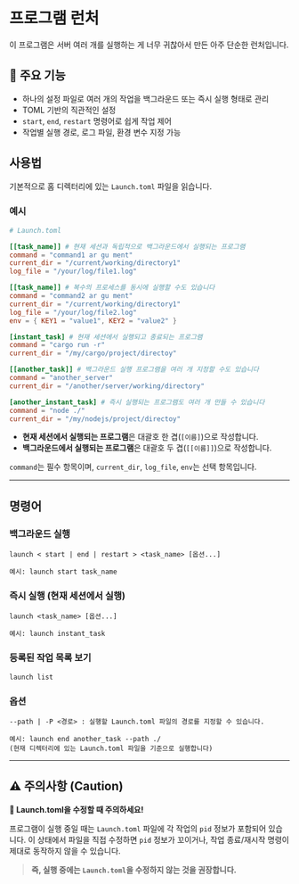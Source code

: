 # 프로그램 런처

이 프로그램은 서버 여러 개를 실행하는 게 너무 귀찮아서 만든 아주 단순한 런처입니다.

## 🚀 주요 기능

-   하나의 설정 파일로 여러 개의 작업을 백그라운드 또는 즉시 실행 형태로 관리
-   TOML 기반의 직관적인 설정
-   `start`, `end`, `restart` 명령어로 쉽게 작업 제어
-   작업별 실행 경로, 로그 파일, 환경 변수 지정 가능

## 사용법

기본적으로 홈 디렉터리에 있는 `Launch.toml` 파일을 읽습니다.

### 예시

```toml
# Launch.toml

[[task_name]] # 현재 세션과 독립적으로 백그라운드에서 실행되는 프로그램
command = "command1 ar gu ment"
current_dir = "/current/working/directory1"
log_file = "/your/log/file1.log"

[[task_name]] # 복수의 프로세스를 동시에 실행할 수도 있습니다
command = "command2 ar gu ment"
current_dir = "/current/working/directory1"
log_file = "/your/log/file2.log"
env = { KEY1 = "value1", KEY2 = "value2" }

[instant_task] # 현재 세션에서 실행되고 종료되는 프로그램
command = "cargo run -r"
current_dir = "/my/cargo/project/directoy"

[[another_task]] # 백그라운드 실행 프로그램을 여러 개 지정할 수도 있습니다
command = "another_server"
current_dir = "/another/server/working/directory"

[another_instant_task] # 즉시 실행되는 프로그램도 여러 개 만들 수 있습니다
command = "node ./"
current_dir = "/my/nodejs/project/directoy"
```

-   **현재 세션에서 실행되는 프로그램**은 대괄호 한 겹(`[이름]`)으로 작성합니다.
-   **백그라운드에서 실행되는 프로그램**은 대괄호 두 겹(`[[이름]]`)으로 작성합니다.

`command`는 필수 항목이며, `current_dir`, `log_file`, `env`는 선택 항목입니다.

---

## 명령어

### 백그라운드 실행

```
launch < start | end | restart > <task_name> [옵션...]

예시: launch start task_name
```

### 즉시 실행 (현재 세션에서 실행)

```
launch <task_name> [옵션...]

예시: launch instant_task
```

### 등록된 작업 목록 보기

```
launch list
```

### 옵션

```
--path | -P <경로> : 실행할 Launch.toml 파일의 경로를 지정할 수 있습니다.

예시: launch end another_task --path ./
(현재 디렉터리에 있는 Launch.toml 파일을 기준으로 실행합니다)
```

---

## ⚠️ 주의사항 (Caution)

**📝 Launch.toml을 수정할 때 주의하세요!**

프로그램이 실행 중일 때는 `Launch.toml` 파일에 각 작업의 `pid` 정보가 포함되어 있습니다.
이 상태에서 파일을 직접 수정하면 `pid` 정보가 꼬이거나, 작업 종료/재시작 명령이 제대로 동작하지 않을 수 있습니다.

> **즉, 실행 중에는 `Launch.toml`을 수정하지 않는 것을 권장합니다.**
